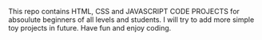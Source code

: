 This repo contains HTML, CSS and JAVASCRIPT CODE PROJECTS for absoulute beginners of all levels and students. 
I will try to add more simple toy projects in future.
Have fun and enjoy coding.
